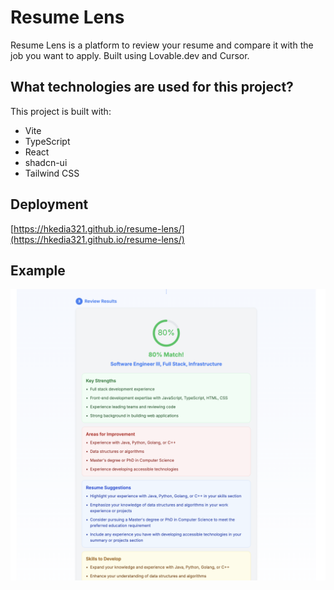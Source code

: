 # Resume Lens

Resume Lens is a platform to review your resume and compare it with the job you want to apply.
Built using Lovable.dev and Cursor.

## What technologies are used for this project?

This project is built with:

- Vite
- TypeScript
- React
- shadcn-ui
- Tailwind CSS

## Deployment

[https://hkedia321.github.io/resume-lens/](https://hkedia321.github.io/resume-lens/)

## Example

![Example screenshot](/docs/image.png)
